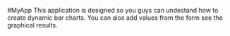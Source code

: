 #MyApp
 This application is designed so you guys can undestand how to create dynamic bar charts. You can alos add values from the form see the graphical results. 